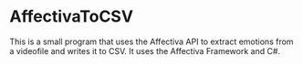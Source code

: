 # AffectivaToCSV
This is a small program that uses the Affectiva API to extract emotions from a videofile and writes it to CSV.
It uses the Affectiva Framework and C#.
